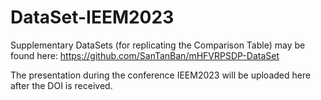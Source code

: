 # DataSet-IEEM2023

Supplementary DataSets (for replicating the Comparison Table) may be found here: https://github.com/SanTanBan/mHFVRPSDP-DataSet

The presentation during the conference IEEM2023 will be uploaded here after the DOI is received.

